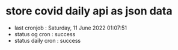 # store covid daily api as json data

- last cronjob : Saturday, 11 June 2022 01:07:51
- status og cron : success
- status daily cron : success
      
      